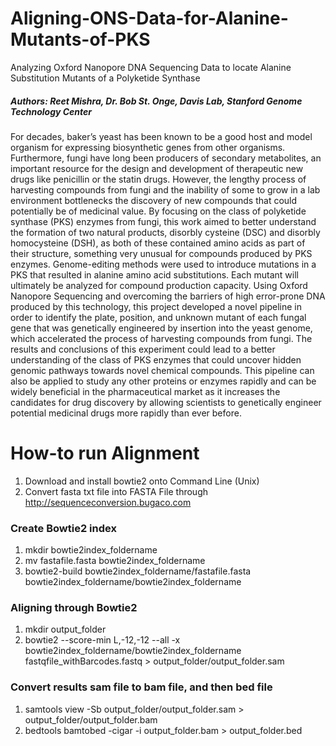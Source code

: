 # Aligning-ONS-Data-for-Alanine-Mutants-of-PKS
Analyzing Oxford Nanopore DNA Sequencing Data to locate Alanine Substitution Mutants of a Polyketide Synthase
##### Authors: Reet Mishra, Dr. Bob St. Onge, Davis Lab, Stanford Genome Technology Center


For decades, baker’s yeast has been known to be a good host and model organism for
expressing biosynthetic genes from other organisms. Furthermore, fungi have long been
producers of secondary metabolites, an important resource for the design and development of
therapeutic new drugs like penicillin or the statin drugs. However, the lengthy process of
harvesting compounds from fungi and the inability of some to grow in a lab environment
bottlenecks the discovery of new compounds that could potentially be of medicinal value. By
focusing on the class of polyketide synthase (PKS) enzymes from fungi, this work aimed to
better understand the formation of two natural products, disorbly cysteine (DSC) and disorbly
homocysteine (DSH), as both of these contained amino acids as part of their structure, something
very unusual for compounds produced by PKS enzymes. Genome-editing methods were used to
introduce mutations in a PKS that resulted in alanine amino acid substitutions. Each mutant will
ultimately be analyzed for compound production capacity. Using Oxford Nanopore Sequencing
and overcoming the barriers of high error-prone DNA produced by this technology, this project
developed a novel pipeline in order to identify the plate, position, and unknown mutant of each
fungal gene that was genetically engineered by insertion into the yeast genome, which
accelerated the process of harvesting compounds from fungi. The results and conclusions of this
experiment could lead to a better understanding of the class of PKS enzymes that could uncover
hidden genomic pathways towards novel chemical compounds. This pipeline can also be applied
to study any other proteins or enzymes rapidly and can be widely beneficial in the
pharmaceutical market as it increases the candidates for drug discovery by allowing scientists to
genetically engineer potential medicinal drugs more rapidly than ever before.


# How-to run Alignment
1. Download and install bowtie2 onto Command Line (Unix)
2. Convert fasta txt file into FASTA File through http://sequenceconversion.bugaco.com

### Create Bowtie2 index
1. mkdir bowtie2index_foldername
2. mv fastafile.fasta bowtie2index_foldername
3. bowtie2-build bowtie2index_foldername/fastafile.fasta bowtie2index_foldername/bowtie2index_foldername

### Aligning through Bowtie2 
1. mkdir output_folder
2. bowtie2 --score-min L,-12,-12 --all -x bowtie2index_foldername/bowtie2index_foldername fastqfile_withBarcodes.fastq > output_folder/output_folder.sam

### Convert results sam file to bam file, and then bed file
1. samtools view -Sb output_folder/output_folder.sam > output_folder/output_folder.bam
2. bedtools bamtobed -cigar -i output_folder.bam > output_folder.bed


